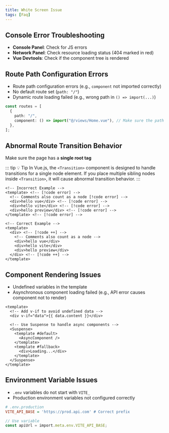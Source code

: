 ```yaml
---
title: White Screen Issue
tags: [Faq]
---
```


## Console Error Troubleshooting

- **Console Panel**: Check for JS errors
- **Network Panel**: Check resource loading status (404 marked in red)
- **Vue Devtools**: Check if the component tree is rendered

## Route Path Configuration Errors

- Route path configuration errors (e.g., `component` not imported correctly)
- No default route set (`path: "/"`)
- Dynamic route loading failed (e.g., wrong path in `() => import(...)`)

```ts [src/router/modules/routes.ts]
const routes = [
  {
    path: "/",
    component: () => import("@/views/Home.vue"), // Make sure the path is correct
  },
];
```

## Abnormal Route Transition Behavior

Make sure the page has a **single root tag**

::: tip 💡 Tip
In Vue.js, the `<Transition>` component is designed to handle transitions for a single node element. If you place multiple sibling nodes inside `<Transition>`, it will cause abnormal transition behavior.
:::

```vue [vue]
<!-- Incorrect Example -->
<template> <!-- [!code error] -->
  <!-- Comments also count as a node [!code error] -->
  <div>hello vue</div> <!-- [!code error] -->
  <div>hello vite</div> <!-- [!code error] -->
  <div>hello preview</div> <!-- [!code error] -->
</template> <!-- [!code error] -->

<!-- Correct Example -->
<template>
  <div> <!-- [!code ++] -->
    <!-- Comments also count as a node -->
    <div>hello vue</div>
    <div>hello vite</div>
    <div>hello preview</div>
  </div> <!-- [!code ++] -->
</template>
```

## Component Rendering Issues

- Undefined variables in the template
- Asynchronous component loading failed (e.g., API error causes component not to render)

```vue [vue]
<template>
  <!-- Add v-if to avoid undefined data -->
  <div v-if="data">{{ data.content }}</div>

  <!-- Use Suspense to handle async components -->
  <Suspense>
    <template #default>
      <AsyncComponent />
    </template>
    <template #fallback>
      <div>Loading...</div>
    </template>
  </Suspense>
</template>
```

## Environment Variable Issues

- `.env` variables do not start with `VITE_`
- Production environment variables not configured correctly

```ini [.env.production]
# .env.production
VITE_API_BASE = 'https://prod.api.com' # Correct prefix
```

```ts
// Use variable
const apiUrl = import.meta.env.VITE_API_BASE;
```
